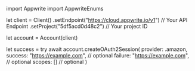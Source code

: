 import Appwrite
import AppwriteEnums

let client = Client()
    .setEndpoint("https://cloud.appwrite.io/v1") // Your API Endpoint
    .setProject("5df5acd0d48c2") // Your project ID

let account = Account(client)

let success = try await account.createOAuth2Session(
    provider: .amazon,
    success: "https://example.com", // optional
    failure: "https://example.com", // optional
    scopes: [] // optional
)

